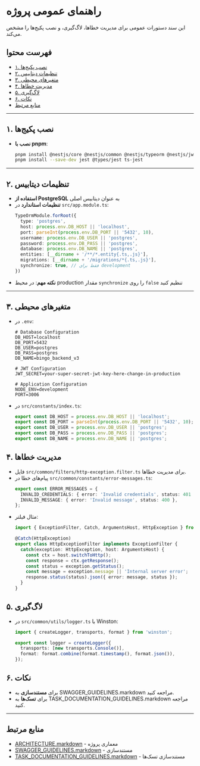 # راهنمای عمومی پروژه

این سند دستورات عمومی برای مدیریت خطاها، لاگ‌گیری، و نصب پکیج‌ها را مشخص می‌کند.

## فهرست محتوا
- [۱. نصب پکیج‌ها](#۱-نصب-پکیج‌ها)
- [۲. تنظیمات دیتابیس](#۲-تنظیمات-دیتابیس)
- [۳. متغیرهای محیطی](#۳-متغیرهای-محیطی)
- [۴. مدیریت خطاها](#۴-مدیریت-خطاها)
- [۵. لاگ‌گیری](#۵-لاگ‌گیری)
- [۶. نکات](#۶-نکات)
- [منابع مرتبط](#منابع-مرتبط)

---

## ۱. نصب پکیج‌ها
- **نصب با pnpm**:
  ```bash
  pnpm install @nestjs/core @nestjs/common @nestjs/typeorm @nestjs/jwt @nestjs/passport winston @nestjs/swagger
  pnpm install --save-dev jest @types/jest ts-jest
  ```

---

## ۲. تنظیمات دیتابیس
- **استفاده از PostgreSQL** به عنوان دیتابیس اصلی
- **تنظیمات استاندارد** در `src/app.module.ts`:
  ```typescript
  TypeOrmModule.forRoot({
    type: 'postgres',
    host: process.env.DB_HOST || 'localhost',
    port: parseInt(process.env.DB_PORT || '5432', 10),
    username: process.env.DB_USER || 'postgres',
    password: process.env.DB_PASS || 'postgres',
    database: process.env.DB_NAME || 'postgres',
    entities: [__dirname + '/**/*.entity{.ts,.js}'],
    migrations: [__dirname + '/migrations/*{.ts,.js}'],
    synchronize: true, // فقط برای development
  })
  ```
- **نکته مهم**: در محیط production مقدار `synchronize` را روی `false` تنظیم کنید

---

## ۳. متغیرهای محیطی
- در `.env`:
  ```env
  # Database Configuration
  DB_HOST=localhost
  DB_PORT=5432
  DB_USER=postgres
  DB_PASS=postgres
  DB_NAME=bingo_backend_v3

  # JWT Configuration
  JWT_SECRET=your-super-secret-jwt-key-here-change-in-production

  # Application Configuration
  NODE_ENV=development
  PORT=3006
  ```
- در `src/constants/index.ts`:
  ```typescript
  export const DB_HOST = process.env.DB_HOST || 'localhost';
  export const DB_PORT = parseInt(process.env.DB_PORT || '5432', 10);
  export const DB_USER = process.env.DB_USER || 'postgres';
  export const DB_PASS = process.env.DB_PASS || 'postgres';
  export const DB_NAME = process.env.DB_NAME || 'postgres';
  ```

## ۴. مدیریت خطاها
- فایل `src/common/filters/http-exception.filter.ts` برای مدیریت خطاها.
- پیام‌های خطا در `src/common/constants/error-messages.ts`:
  ```typescript
  export const ERROR_MESSAGES = {
    INVALID_CREDENTIALS: { error: 'Invalid credentials', status: 401 },
    INVALID_MESSAGE: { error: 'Invalid message', status: 400 },
  };
  ```
- مثال فیلتر:
  ```typescript
  import { ExceptionFilter, Catch, ArgumentsHost, HttpException } from '@nestjs/common';

  @Catch(HttpException)
  export class HttpExceptionFilter implements ExceptionFilter {
    catch(exception: HttpException, host: ArgumentsHost) {
      const ctx = host.switchToHttp();
      const response = ctx.getResponse();
      const status = exception.getStatus();
      const message = exception.message || 'Internal server error';
      response.status(status).json({ error: message, status });
    }
  }
  ```

## ۵. لاگ‌گیری
- در `src/common/utils/logger.ts` با Winston:
  ```typescript
  import { createLogger, transports, format } from 'winston';

  export const logger = createLogger({
    transports: [new transports.Console()],
    format: format.combine(format.timestamp(), format.json()),
  });
  ```

## ۶. نکات
- برای **مستندسازی** به SWAGGER_GUIDELINES.markdown مراجعه کنید.
- برای **تسک‌ها** به TASK_DOCUMENTATION_GUIDELINES.markdown مراجعه کنید.

---

## منابع مرتبط
- [ARCHITECTURE.markdown](./ARCHITECTURE.markdown) - معماری پروژه
- [SWAGGER_GUIDELINES.markdown](./SWAGGER_GUIDELINES.markdown) - مستندسازی
- [TASK_DOCUMENTATION_GUIDELINES.markdown](./TASK_DOCUMENTATION_GUIDELINES.markdown) - مستندسازی تسک‌ها